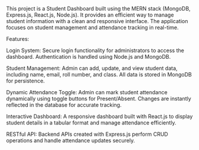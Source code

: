 This project is a Student Dashboard built using the MERN stack (MongoDB, Express.js, React.js, Node.js). It provides an efficient way to manage student information with a clean and responsive interface. The application focuses on student management and attendance tracking in real-time.

Features:

Login System: Secure login functionality for administrators to access the dashboard. Authentication is handled using Node.js and MongoDB.

Student Management: Admin can add, update, and view student data, including name, email, roll number, and class. All data is stored in MongoDB for persistence.

Dynamic Attendance Toggle: Admin can mark student attendance dynamically using toggle buttons for Present/Absent. Changes are instantly reflected in the database for accurate tracking.

Interactive Dashboard: A responsive dashboard built with React.js to display student details in a tabular format and manage attendance efficiently.

RESTful API: Backend APIs created with Express.js perform CRUD operations and handle attendance updates securely.
